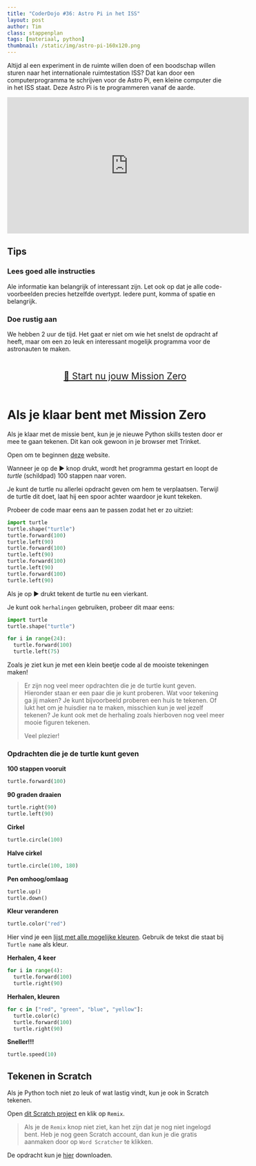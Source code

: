 ```yaml
---
title: "CoderDojo #36: Astro Pi in het ISS"
layout: post
author: Tim
class: stappenplan
tags: [materiaal, python]
thumbnail: /static/img/astro-pi-160x120.png
---
```


Altijd al een experiment in de ruimte willen doen of een boodschap willen sturen naar het internationale ruimtestation ISS? Dat kan door een computerprogramma te schrijven voor de Astro Pi, een kleine computer die in het ISS staat. Deze Astro Pi is te programmeren vanaf de aarde.

<div style="text-align:center; width:100%">
<iframe width="560" height="315" src="https://www.youtube.com/embed/0sRlhZxrZVs" frameborder="0" allow="accelerometer; autoplay; encrypted-media; gyroscope; picture-in-picture" allowfullscreen></iframe></div>

## Tips

### Lees goed alle instructies

Ale informatie kan belangrijk of interessant zijn. Let ook op dat je alle code-voorbeelden precies hetzelfde overtypt. Iedere punt, komma of spatie en belangrijk.

### Doe rustig aan

We hebben 2 uur de tijd. Het gaat er niet om wie het snelst de opdracht af heeft, maar om een zo leuk en interessant mogelijk programma voor de astronauten te maken.

<p style="padding:1em; width:100%; font-size:1.5em; text-align:center"><a href="https://projects.raspberrypi.org/nl-NL/projects/astro-pi-mission-zero" target="_blank">🚀 Start nu jouw Mission Zero</a></p>

# Als je klaar bent met Mission Zero

Als je klaar met de missie bent, kun je je nieuwe Python skills testen door er mee te gaan tekenen. Dit kan ook gewoon in je browser met Trinket.

Open om te beginnen [deze](https://trinket.io/turtle/52ab11c68f) website. 

Wanneer je op de ▶️ knop drukt, wordt het programma gestart en loopt de _turtle_ (schildpad) 100 stappen naar voren.

Je kunt de turtle nu allerlei opdracht geven om hem te verplaatsen. Terwijl de turtle dit doet, laat hij een spoor achter waardoor je kunt tekeken.

Probeer de code maar eens aan te passen zodat het er zo uitziet:
```python
import turtle
turtle.shape("turtle")
turtle.forward(100)
turtle.left(90)
turtle.forward(100)
turtle.left(90)
turtle.forward(100)
turtle.left(90)
turtle.forward(100)
turtle.left(90)
```

Als je op ▶️ drukt tekent de turtle nu een vierkant.

Je kunt ook `herhalingen` gebruiken, probeer dit maar eens:

```python
import turtle
turtle.shape("turtle")

for i in range(24):
  turtle.forward(100)
  turtle.left(75)
```

Zoals je ziet kun je met een klein beetje code al de mooiste tekeningen maken! 

> Er zijn nog veel meer opdrachten die je de turtle kunt geven. Hieronder staan er een paar die je kunt proberen. Wat voor tekening ga jij maken? Je kunt bijvoorbeeld proberen een huis te tekenen. Of lukt het om je huisdier na te maken, misschien kun je wel jezelf tekenen? Je kunt ook met de herhaling zoals hierboven nog veel meer mooie figuren tekenen.
>
> Veel plezier!


### Opdrachten die je de turtle kunt geven

**100 stappen vooruit**
```python
turtle.forward(100)
```

**90 graden draaien**
```python
turtle.right(90)
turtle.left(90)
```

**Cirkel**
```python
turtle.circle(100)
```

**Halve cirkel**
```python
turtle.circle(100, 180)
```

**Pen omhoog/omlaag**
```python
turtle.up()
turtle.down()
```

**Kleur veranderen**
```python
turtle.color("red")
```
Hier vind je een [lijst met alle mogelijke kleuren](https://trinket.io/docs/colors). Gebruik de tekst die staat bij `Turtle name` als kleur.

**Herhalen, 4 keer**
```python
for i in range(4):
  turtle.forward(100)
  turtle.right(90)
```

**Herhalen, kleuren**
```python
for c in ["red", "green", "blue", "yellow"]:
  turtle.color(c)
  turtle.forward(100)
  turtle.right(90)
```

**Sneller!!!**
```python
turtle.speed(10)
```

## Tekenen in Scratch

Als je Python toch niet zo leuk of wat lastig vindt, kun je ook in Scratch tekenen.

Open [dit Scratch project](https://scratch.mit.edu/projects/160461170/) en klik op `Remix`.

> Als je de `Remix` knop niet ziet, kan het zijn dat je nog niet ingelogd bent. Heb je nog geen Scratch account, dan kun je die gratis aanmaken door op `Word Scratcher` te klikken.

De opdracht kun je [hier](https://scratch.mit.edu/projects/160461170/editor/) downloaden.